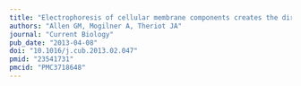 ```yaml
---
title: "Electrophoresis of cellular membrane components creates the directional cue guiding keratocyte galvanotaxis."
authors: "Allen GM, Mogilner A, Theriot JA"
journal: "Current Biology"
pub_date: "2013-04-08"
doi: "10.1016/j.cub.2013.02.047"
pmid: "23541731"
pmcid: "PMC3718648"
---
```

